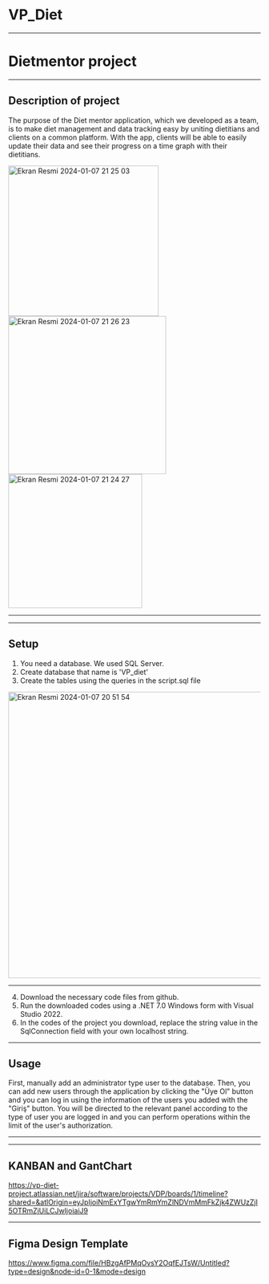 # VP_Diet 

***

# Dietmentor project

***

## Description of project

The purpose of the Diet mentor application, which we developed as a team, is to make diet management and data tracking easy by uniting dietitians and clients on a common platform. With the app, clients will be able to easily update their data and see their progress on a time graph with their dietitians.

<img width="300" alt="Ekran Resmi 2024-01-07 21 25 03" src="https://github.com/esmanurarslan/VP_Diet/assets/109535172/16f46277-7847-4b03-a467-ccd916e13e08">

<img width="315" alt="Ekran Resmi 2024-01-07 21 26 23" src="https://github.com/esmanurarslan/VP_Diet/assets/109535172/8ddc5ad5-054d-487f-9394-6c6005b78af3">

<img width="267" alt="Ekran Resmi 2024-01-07 21 24 27" src="https://github.com/esmanurarslan/VP_Diet/assets/109535172/5d3aa098-8330-45f5-b0e5-855762649ffb">

***


***
## Setup
1. You need a database.
We used SQL Server.
2. Create database that name is 'VP_diet'
3. Create the tables using the queries in the script.sql file


<img width="571" alt="Ekran Resmi 2024-01-07 20 51 54" src="https://github.com/esmanurarslan/VP_Diet/assets/109535172/40ca8d74-68b4-496b-a430-8a906fd1be34">



**********

4. Download the necessary code files from github.
5. Run the downloaded codes using a .NET 7.0 Windows form with Visual Studio 2022.
7. In the codes of the project you download, replace the string value in the SqlConnection field with your own localhost string.

***

## Usage
First, manually add an administrator type user to the database. 
Then, you can add new users through the application by clicking the "Üye Ol" button and you can log in using the information of the users you added with the "Giriş" button.
You will be directed to the relevant panel according to the type of user you are logged in and you can perform operations within the limit of the user's authorization.


*****

*****

KANBAN and GantChart
---
https://vp-diet-project.atlassian.net/jira/software/projects/VDP/boards/1/timeline?shared=&atlOrigin=eyJpIjoiNmExYTgwYmRmYmZlNDVmMmFkZjk4ZWUzZjI5OTRmZjUiLCJwIjoiaiJ9

*****

Figma Design Template
---
https://www.figma.com/file/HBzgAfPMqOvsY2OqfEJTsW/Untitled?type=design&node-id=0-1&mode=design

